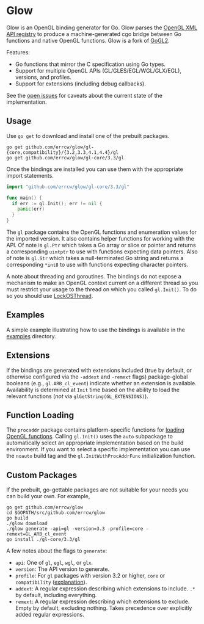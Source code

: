 Glow
====

Glow is an OpenGL binding generator for Go. Glow parses the [OpenGL XML API registry](https://cvs.khronos.org/svn/repos/ogl/trunk/doc/registry/public/api/) to produce a machine-generated cgo bridge between Go functions and native OpenGL functions. Glow is a fork of [GoGL2](https://github.com/chsc/gogl2).

Features:
- Go functions that mirror the C specification using Go types.
- Support for multiple OpenGL APIs (GL/GLES/EGL/WGL/GLX/EGL), versions, and profiles.
- Support for extensions (including debug callbacks).

See the [open issues](https://github.com/errcw/glow/issues) for caveats about the current state of the implementation.

Usage
-----

Use `go get` to download and install one of the prebuilt packages.

    go get github.com/errcw/glow/gl-{core,compatibility}/{3.2,3.3,4.1,4.4}/gl
    go get github.com/errcw/glow/gl-core/3.3/gl

Once the bindings are installed you can use them with the appropriate import statements.

```Go
import "github.com/errcw/glow/gl-core/3.3/gl"

func main() {
  if err := gl.Init(); err != nil {
    panic(err)
  }
}
```

The `gl` package contains the OpenGL functions and enumeration values for the imported version. It also contains helper functions for working with the API. Of note is `gl.Ptr` which takes a Go array or slice or pointer and returns a corresponding `uintptr` to use with functions expecting data pointers. Also of note is `gl.Str` which takes a null-terminated Go string and returns a corresponding `*int8` to use with functions expecting character pointers.

A note about threading and goroutines. The bindings do not expose a mechanism to make an OpenGL context current on a different thread so you must restrict your usage to the thread on which you called `gl.Init()`. To do so you should use [LockOSThread](https://code.google.com/p/go-wiki/wiki/LockOSThread).

Examples
--------

A simple example illustrating how to use the bindings is available in the [examples](https://github.com/errcw/glow/tree/master/examples) directory.

Extensions
----------

If the bindings are generated with extensions included (true by default, or otherwise configured via the `-addext` and `-remext` flags) package-global booleans (e.g., `gl.ARB_cl_event`) indicate whether an extension is available. Availability is determined at `Init` time based on the ability to load the relevant functions (_not_ via `glGetString(GL_EXTENSIONS)`).

Function Loading
----------------

The `procaddr` package contains platform-specific functions for [loading OpenGL functions](https://www.opengl.org/wiki/Load_OpenGL_Functions). Calling `gl.Init()` uses the `auto` subpackage to automatically select an appropriate implementation based on the build environment. If you want to select a specific implementation you can use the `noauto` build tag and the `gl.InitWithProcAddrFunc` initialization function.

Custom Packages
---------------

If the prebuilt, go-gettable packages are not suitable for your needs you can build your own. For example,

    go get github.com/errcw/glow
    cd $GOPATH/src/github.com/errcw/glow
    go build
    ./glow download
    ./glow generate -api=gl -version=3.3 -profile=core -remext=GL_ARB_cl_event
    go install ./gl-core/3.3/gl

A few notes about the flags to `generate`:
- `api`: One of `gl`, `egl`, `wgl`, or `glx`.
- `version`: The API version to generate.
- `profile`: For `gl` packages with version 3.2 or higher, `core` or `compatibility` ([explanation](http://www.opengl.org/wiki/Core_And_Compatibility_in_Contexts)).
- `addext`: A regular expression describing which extensions to include. `.*` by default, including everything.
- `remext`: A regular expression describing which extensions to exclude. Empty by default, excluding nothing. Takes precedence over explicitly added regular expressions.
